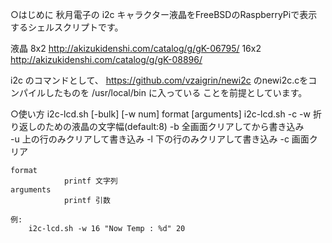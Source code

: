 ○はじめに
秋月電子の i2c キャラクター液晶をFreeBSDのRaspberryPiで表示
するシェルスクリプトです。

液晶
8x2 http://akizukidenshi.com/catalog/g/gK-06795/
16x2 http://akizukidenshi.com/catalog/g/gK-08896/ 

i2c のコマンドとして、
https://github.com/vzaigrin/newi2c
のnewi2c.cをコンパイルしたものを /usr/local/bin に入っている
ことを前提としています。

○使い方
i2c-lcd.sh [-bulk] [-w num]  format [arguments]
i2c-lcd.sh -c
        -w
                折り返しのための液晶の文字幅(default:8)
        -b
             	全画面クリアしてから書き込み   
        -u
                上の行のみクリアして書き込み
        -l
                下の行のみクリアして書き込み
        -c
				画面クリア

	format
				printf 文字列
	arguments
				printf 引数

	例:
		i2c-lcd.sh -w 16 "Now Temp : %d" 20
